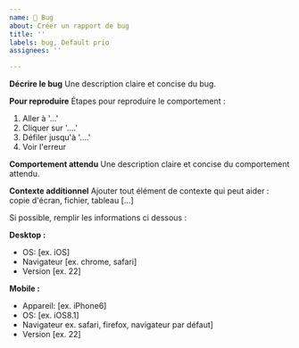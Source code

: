```yaml
---
name: 🐞 Bug
about: Créer un rapport de bug
title: ''
labels: bug, Default prio
assignees: ''

---
```


**Décrire le bug**
Une description claire et concise du bug.

**Pour reproduire**
Étapes pour reproduire le comportement :
1. Aller à '...'
2. Cliquer sur  '....'
3. Défiler jusqu'à '....'
4. Voir l'erreur

**Comportement attendu**
Une description claire et concise du comportement attendu.

**Contexte additionnel**
Ajouter tout élément de contexte qui peut aider : copie d'écran, fichier, tableau [...]

Si possible, remplir les informations ci dessous :

**Desktop :**
 - OS: [ex. iOS]
 - Navigateur [ex. chrome, safari]
 - Version [ex. 22]

**Mobile :**
 - Appareil: [ex. iPhone6]
 - OS: [ex. iOS8.1]
 - Navigateur ex. safari, firefox, navigateur par défaut]
 - Version [ex. 22]
